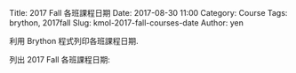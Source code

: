 Title: 2017 Fall 各班課程日期
Date: 2017-08-30 11:00
Category: Course
Tags: brython, 2017fall
Slug: kmol-2017-fall-courses-date
Author: yen

利用 Brython 程式列印各班課程日期.

<!-- PELICAN_END_SUMMARY -->

<!-- 導入最新版的 Brython 標準程式庫 3.3.1 -->
<script type="text/javascript" src="./../data/Brython-3.3.1/brython.js">
</script>

<script type="text/javascript" src="./../data/Brython-3.3.1/brython_stdlib.js">
</script>

<!-- 啟動 Brython 時, 設定 pythonpath 為 data/py, 並將 script1.py 放入, 以便取代 3.2.9 之前版本的 script id 導入 -->
<script>
window.onload=function(){
brython({debug:1, pythonpath:['./../data/py']});
}
</script>

<!-- 以下執行 Brython 程式 -->

列出 2017 Fall 各班課程日期:

<div id="cal2"></div>
<script type="text/python3">
from browser import document, html
import calendar
import locale
import math
 
cal2 = document["cal2"]
 
def getClassdate(year=2017, startM=9, startD=11, w=0, note=""):
    # w=0 表示課程排在星期一
    # startM 表示開學月份, startD 表示開學日
    # note 為課程初始告示
    # default calendar MONDAY is the first day of the week
    # 每學期共有 18 週, 下學期必須處理跨年
    # 準備納入放假日檢查與列印
    totalW = 18
    count = 0
    # output = "2017 Spring 2bCD (三) 08:10-12:00 各週上課日期: "
    output = note + html.BR()
    # 若必須全年搜尋則 7 改為 12, 但是因為只有 18 週, 因此邏輯要修改讓程式較快結束
    for month in range(startM, 13):
        monthArray = calendar.monthcalendar(year, month)
        for week in range(len(monthArray)):
            weekArray = monthArray[week]
            # 只需要列出星期 (w+1)
            # 不計第零週
            if weekArray[w] != 0:
                if month == startM:
                    if weekArray[w] >= startD:
                        count += 1
                        if count <= totalW:
                            if (month == 10 and weekArray[w] == 9) or (month == 11 and weekArray[w] == 24):
                                output += "w"+str(count)+"-"+ str(month)+ "/" + str(weekArray[w]) + "(放假), "
                            else:
                                output += "w"+str(count)+"-"+ str(month)+ "/" + str(weekArray[w]) + ", "
                else:
                    count += 1
                    if count <=  totalW:
                        if (month == 10 and weekArray[w] == 9) or (month == 11 and weekArray[w] == 24):
                            output += "w"+str(count)+"-"+ str(month)+ "/" + str(weekArray[w]) + "(放假), "
                        else:
                            output += "w"+str(count)+"-"+ str(month)+ "/" + str(weekArray[w]) + ", "
    # 若列印週數不足, 則需跨年
    if totalW > count:
        for month in range(1, math.ceil((totalW-count)/4)+1):
            monthArray = calendar.monthcalendar(year+1, month)
            for week in range(len(monthArray)):
                weekArray = monthArray[week]
                # 只需要列出星期 (w+1)
                # 不計第零週
                if weekArray[w] != 0:
                    count += 1
                    if count <=  totalW:
                        if month == 1 and weekArray[w] == 1:
                            output += "w"+str(count)+"-"+ str(month)+ "/" + str(weekArray[w]) + "(放假), "
                        else:
                            output += "w"+str(count)+"-"+ str(month)+ "/" + str(weekArray[w]) + ", "
    cal2 <= output
 
# 1b 計算機程式 (一 w=0)
getClassdate(year=2017, startM=9, startD=11, w=0, note="2017 Fall 1bCP (一) 13:20-16:10 各週上課日期: ")
cal2 <= html.BR() + html.BR()
# 1a 計算機程式 (四 w=3)
getClassdate(year=2017, startM=9, startD=11, w=3, note="2017 Fall 1aCP (四) 08:10-12:00 各週上課日期: ")
cal2 <= html.BR() + html.BR()
# 2a 電腦輔助設計實習 (四 w=3)
getClassdate(year=2017, startM=9, startD=11, w=3, note="2017 Fall 2aCADP (四) 13:20-16:10 各週上課日期: ")
cal2 <= html.BR() + html.BR()
# 2b 電腦輔助設計實習 (五 w=4)
getClassdate(year=2017, startM=9, startD=11, w=4, note="2017 Fall 2bCADP (五) 13:20-16:10 各週上課日期: ")
cal2 <= html.BR() + html.BR()
</script>